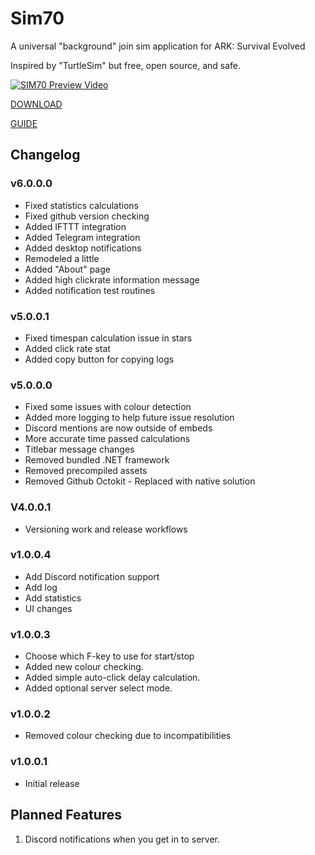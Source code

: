 # Sim70

A universal "background" join sim application for ARK: Survival Evolved

Inspired by "TurtleSim" but free, open source, and safe.


[![SIM70 Preview Video](https://img.lkd70.com/HUGI5/FoJodewa27.png/raw)](https://youtu.be/T0i5UNXHrYs)

[DOWNLOAD](https://github.com/lkd70/SIM70/releases/latest)

[GUIDE](https://github.com/lkd70/SIM70/blob/master/README.md)

## Changelog

### v6.0.0.0

* Fixed statistics calculations
* Fixed github version checking
* Added IFTTT integration
* Added Telegram integration
* Added desktop notifications
* Remodeled a little
* Added "About" page
* Added high clickrate information message
* Added notification test routines

### v5.0.0.1

* Fixed timespan calculation issue in stars
* Added click rate stat
* Added copy button for copying logs

### v5.0.0.0

* Fixed some issues with colour detection 
* Added more logging to help future issue resolution
* Discord mentions are now outside of embeds
* More accurate time passed calculations
* Titlebar message changes
* Removed bundled .NET framework
* Removed precompiled assets
* Removed Github Octokit - Replaced with native solution

### V4.0.0.1

* Versioning work and release workflows

### v1.0.0.4

* Add Discord notification support
* Add log
* Add statistics
* UI changes

### v1.0.0.3

* Choose which F-key to use for start/stop
* Added new colour checking.
* Added simple auto-click delay calculation.
* Added optional server select mode.

### v1.0.0.2

* Removed colour checking due to incompatibilities

### v1.0.0.1

* Initial release

## Planned Features

1. Discord notifications when you get in to server.
